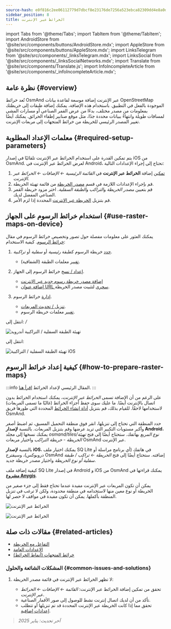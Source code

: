 ```yaml
---
source-hash: e0f816c2ee06112779d7dbcf8e23176de7256a523ebca82309dd4e8a0dd894d4
sidebar_position: 8
title: الخرائط عبر الإنترنت
---
```

import Tabs from '@theme/Tabs';
import TabItem from '@theme/TabItem';
import AndroidStore from '@site/src/components/buttons/AndroidStore.mdx';
import AppleStore from '@site/src/components/buttons/AppleStore.mdx';
import LinksTelegram from '@site/src/components/_linksTelegram.mdx';
import LinksSocial from '@site/src/components/_linksSocialNetworks.mdx';
import Translate from '@site/src/components/Translate.js';
import InfoIncompleteArticle from '@site/src/components/_infoIncompleteArticle.mdx';

## نظرة عامة {#overview}

تُعد خرائط OsmAnd عبر الإنترنت إضافة موسعة لقاعدة بيانات OpenStreetMap الموجودة بالفعل في التطبيق. باستخدام هذه الإضافة، يمكنك إضافة طبقات إلى خريطتك بمعلومات من مصدر مختلف، بدءًا من عرض القمر الصناعي أو مسارات المشي لمسافات طويلة وانتهاءً ببيانات محددة جدًا، مثل موقع صنابير إطفاء الحرائق. يمكنك أيضًا تغيير المصدر الرئيسي للخريطة من خرائط المتجهات إلى مربعات الإنترنت.

## معلمات الإعداد المطلوبة {#required-setup-parameters}

يتم تمكين القدرة على استخدام الخرائط عبر الإنترنت تلقائيًا في إصدار iOS من OsmAnd. لعرض الخرائط عبر الإنترنت في Android، تحتاج إلى إجراء الإعدادات التالية:

1. [تمكين](../plugins/index.md#enable--disable) إضافة **الخرائط عبر الإنترنت** في *القائمة الرئيسية ← الإضافات ← الخرائط عبر الإنترنت*.
2. قم بإجراء الإعدادات اللازمة في قسم [مصدر الخريطة](../map/raster-maps.md#select-raster-maps) من قائمة تهيئة الخريطة.
3. قم بتعيين *مصدر الخريطة* و*التراكب* و*الطبقة السفلية*. اختر مزود خريطة القمر الصناعي المفضل لديك.
4. قم بتنزيل [الخريطة عبر الإنترنت](#how-to-prepare-raster-maps) المحددة إذا لزم الأمر.

## استخدام خرائط الرسوم على الجهاز {#use-raster-maps-on-device}

يمكنك العثور على معلومات مفصلة حول تصور وتخصيص خرائط الرسوم في مقال [خرائط الرسوم](../map/raster-maps.md). كيفية الاستخدام:

1. [حدد](../map/raster-maps.md#select-raster-maps) خريطة الرسوم كطبقة *رئيسية* أو *سفلية* أو *تراكبية*.
    - [تغيير](../map/raster-maps.md#how-to-use-raster-maps) معلمات الطبقة (الشفافية).

2. [إعداد / نسخ](../map/raster-maps.md#prepare--copy-raster-maps-to-device) خرائط الرسوم إلى الجهاز.
    - [إضافة مصدر خريطة رسوم جديد عبر الإنترنت](../map/raster-maps.md#add-new-online-raster-map-source)
    - [إضافة عنوان URL سحري](../map/raster-maps.md#magic-url-to-install-map-source) لتثبيت مصدر الخريطة.

3. [إدارة](../map/raster-maps.md#manage-raster-maps) خرائط الرسوم.
    - [تنزيل / تحديث المربعات](../map/raster-maps.md#download--update-tiles).
    - [تغيير](../map/raster-maps.md#change-raster-map-parameters) معلمات خريطة الرسوم.

<Tabs groupId="operating-systems" queryString="current-os">

<TabItem value="android" label="أندرويد">

انتقل إلى: *<Translate android="true" ids="shared_string_menu,configure_map,layer_overlay"/> / <Translate android="true" ids="layer_underlay"/>*

![تهيئة الطبقة السفلية / التراكبية أندرويد](@site/static/img/plugins/online-maps/config-underlay-overlay-android.png)

</TabItem>

<TabItem value="ios" label="iOS">

انتقل إلى: *<Translate ios="true" ids="shared_string_menu,configure_map,map_settings_overunder"/>*

![تهيئة الطبقة السفلية / التراكبية iOS](@site/static/img/plugins/online-maps/config-underlay-overlay-ios.png)

</TabItem>

</Tabs>

## كيفية إعداد خرائط الرسوم {#how-to-prepare-raster-maps}

:::info
المقال الرئيسي لإعداد الخرائط [اقرأ هنا](https://docs.osmand.net/docs/technical/map-creation/create-offline-maps-yourself#raster-maps-advanced).
:::

على الرغم من أن الإضافة تسمى *الخرائط عبر الإنترنت*، يمكنك استخدام الخرائط بدون اتصال بالإنترنت أيضًا. ما عليك سوى حفظ أجزاء الخرائط (غالبًا ما تسمى المربعات) لاستخدامها لاحقًا. للقيام بذلك، قم بتنزيل [أداة إنشاء الخرائط](http://download.osmand.net/latest-night-build/OsmAndMapCreator-main.zip) المحددة التي طورها فريق OsmAnd.

حدد المنطقة التي تحتاج إلى تنزيلها، انقر فوق منطقة التحميل المسبق، ثم اضبط أصغر وأكبر مستويات التكبير التي تريد عرضها وقم بتنزيل المربعات.
بالنسبة **لإصدار Android**، يمكنك نسخها إلى مجلد *osmand/tiles/*نوع المربع** بهاتفك. ستحتاج أيضًا إلى فتح *تهيئة الخريطة - خريطة التراكب* واختيار مربعات OsmAnd عبر الإنترنت.

بالنسبة **لإصدار iOS**، يمكنك اختيار ملف SQ Lite في هاتفك (أي برنامج مراسلة أو دروبوكس)، وسيقترح OsmAnd إضافته. ستحتاج أيضًا إلى فتح *الخريطة ← تراكب / طبقة سفلية أو نوع الخريطة* واختيار مصدر خريطة جديد.

كيفية إضافة ملف SQ Lite في إصدار Android و iOS من OsmAnd يمكنك قراءتها في <a href="https://anygis.ru/Web/Html/Osmand_en">**مشروع Anygis**</a>.

يمكن أن تكون المربعات عبر الإنترنت مفيدة عندما تحتاج فقط إلى جزء صغير من الخريطة أو نوع معين منها لاستخدامه في منطقة محدودة، ولكن لا ترغب في تنزيل المنطقة بأكملها. يمكن أن تكون مفيدة في مواقف لا حصر لها.

![الخرائط عبر الإنترنت](@site/static/img/plugins/online-maps/map_creator.jpg)

![الخرائط عبر الإنترنت](@site/static/img/plugins/online-maps/map_creator_menu.jpg)

## مقالات ذات صلة {#related-articles}

- [التفاعل مع الخريطة](../../user/map/interact-with-map.md)
- [الإعدادات العامة](../../user/personal/global-settings.md)
- [خرائط المتجهات (أنماط الخرائط)](../../user/map/vector-maps.md)

### المشكلات الشائعة والحلول {#common-issues-and-solutions}

1. لا تظهر الخرائط عبر الإنترنت في قائمة مصدر الخريطة:

    - تحقق من تمكين إضافة الخرائط عبر الإنترنت: *القائمة ← الإضافات ← الخرائط عبر الإنترنت*.
    - تأكد من أن لديك اتصال إنترنت نشط للوصول إلى صور الأقمار الصناعية.
    - تحقق مما إذا كانت الخريطة عبر الإنترنت المحددة قد تم تنزيلها أو تتطلب [إعدادات إضافية](../map/raster-maps.md#select-raster-maps).

> *آخر تحديث: يناير 2025*